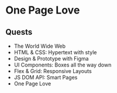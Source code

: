# One Page Love

## Quests

- The World Wide Web
- HTML & CSS: Hypertext with style
- Design & Prototype with Figma
- UI Components: Boxes all the way down
- Flex & Grid: Responsive Layouts
- JS DOM API: Smart Pages
- One Page Love
